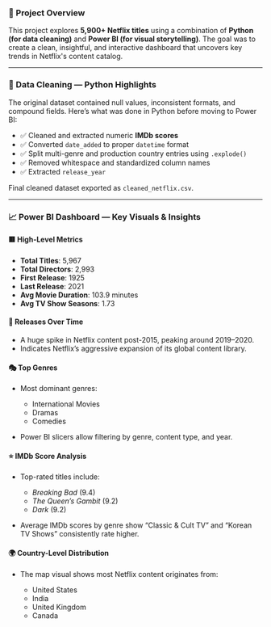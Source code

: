 ### 🚀 Project Overview

This project explores **5,900+ Netflix titles** using a combination of **Python (for data cleaning)** and **Power BI (for visual storytelling)**. The goal was to create a clean, insightful, and interactive dashboard that uncovers key trends in Netflix's content catalog.

---

### 🧹 Data Cleaning — Python Highlights

The original dataset contained null values, inconsistent formats, and compound fields. Here’s what was done in Python before moving to Power BI:

* ✅ Cleaned and extracted numeric **IMDb scores**
* ✅ Converted `date_added` to proper `datetime` format
* ✅ Split multi-genre and production country entries using `.explode()`
* ✅ Removed whitespace and standardized column names
* ✅ Extracted `release_year`

Final cleaned dataset exported as `cleaned_netflix.csv`.

---

### 📈 Power BI Dashboard — Key Visuals & Insights

#### 🟥 **High-Level Metrics**

* **Total Titles**: 5,967
* **Total Directors**: 2,993
* **First Release**: 1925
* **Last Release**: 2021
* **Avg Movie Duration**: 103.9 minutes
* **Avg TV Show Seasons**: 1.73

#### 📆 **Releases Over Time**

* A huge spike in Netflix content post-2015, peaking around 2019–2020.
* Indicates Netflix’s aggressive expansion of its global content library.

#### 🎭 **Top Genres**

* Most dominant genres:

  * International Movies
  * Dramas
  * Comedies
* Power BI slicers allow filtering by genre, content type, and year.

#### ⭐ **IMDb Score Analysis**

* Top-rated titles include:

  * *Breaking Bad* (9.4)
  * *The Queen’s Gambit* (9.2)
  * *Dark* (9.2)
* Average IMDb scores by genre show “Classic & Cult TV” and “Korean TV Shows” consistently rate higher.

#### 🌍 **Country-Level Distribution**

* The map visual shows most Netflix content originates from:

  * United States
  * India
  * United Kingdom
  * Canada
